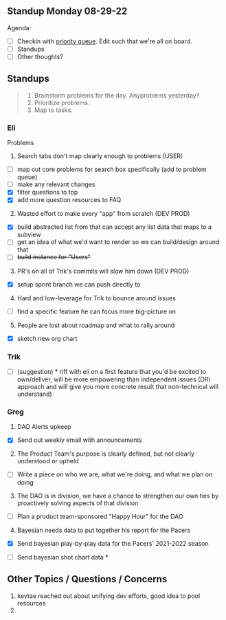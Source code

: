 ## Standup Monday 08-29-22

Agenda:

- [ ] Checkin with [priority queue](https://github.com/orgs/Krause-House/projects/6/views/1). Edit such that we're all on board.
- [ ] Standups
- [ ] Other thoughts?

## Standups

> 1. Brainstorm problems for the day. Anyproblems yesterday?
> 2. Prioritize problems.
> 3. Map to tasks.


### Eli
Problems

1. Search tabs don't map clearly enough to problems (USER)
- [ ] map out core problems for search box specifically (add to problem queue)
- [ ] make any relevant changes
- [x] filter questions to top
- [x] add more question resources to FAQ

2. Wasted effort to make every "app" from scratch (DEV PROD)
- [x] build abstracted list from that can accept any list data that maps to a subview
- [ ] get an idea of what we'd want to render so we can build/design around that
- [ ] ~~build instance for "Users"~~

3. PR's on all of Trik's commits will slow him down (DEV PROD)
- [x] setup sprint branch we can push directly to

4. Hard and low-leverage for Trik to bounce around issues
- [ ] find a specific feature he can focus more big-picture on

5. People are lost about roadmap and what to rally around
- [x] sketch new org chart

### Trik
- [ ] (suggestion) * riff with eli on a first feature that you'd be excited to own/deliver, will be more empowering than independent issues (DRI approach and will give you more concrete result that non-technical will understand)

### Greg

1. DAO Alerts upkeep
- [X] Send out weekly email with announcements

2. The Product Team's purpose is clearly defined, but not clearly understood or upheld
- [ ] Write a piece on who we are, what we're doing, and what we plan on doing

3. The DAO is in division, we have a chance to strengthen our own ties by proactively solving aspects of that division
- [ ] Plan a product team-sponsored "Happy Hour" for the DAO

4. Bayesian needs data to put together his report for the Pacers
- [X] Send bayesian play-by-play data for the Pacers' 2021-2022 season
- [ ] Send bayesian shot chart data *


## Other Topics / Questions / Concerns
1. kevtae reached out about unifying dev efforts, good idea to pool resources
2. 
